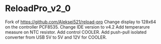 # ReloadPro_v2_0
Fork of https://github.com/Aleksei521/reload-pro
Change display to 128x64 on the controller PCF8535.
Change IDE version to v4.2
Add temperarure measure on NTC resistor.
Add control COOLER.
Add push-pull isolated converter from USB 5V to 5V and 12V for COOLER.
